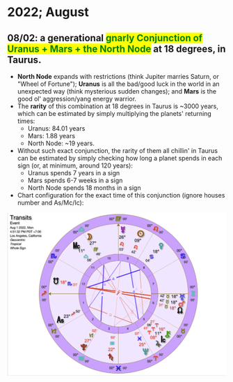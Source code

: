# 2022; August

## 08/02: a generational <mark style="color:green;">**gnarly Conjunction of Uranus + Mars + the North Node**</mark> at 18 degrees, in Taurus.

* **North Node** expands with restrictions (think Jupiter marries Saturn, or "Wheel of Fortune"); **Uranus** is all the bad/good luck in the world in an unexpected way (think mysterious sudden changes); and **Mars** is the good ol' aggression/yang energy warrior.
* The **rarity** of this combination at 18 degrees in Taurus is \~3000 years, which can be estimated by simply multiplying the planets' returning times:
  * Uranus: 84.01 years
  * Mars: 1.88 years
  * North Node: \~19 years.
* Without such exact conjunction, the rarity of them all chillin' in Taurus can be estimated by simply checking how long a planet spends in each sign (or, at minimum, around 120 years):
  * Uranus spends 7 years in a sign
  * Mars spends 6-7 weeks in a sign
  * North Node spends 18 months in a sign
* Chart configuration for the exact time of this conjunction (ignore houses number and As/Mc/Ic):

![](<../.gitbook/assets/Screen Shot 2022-07-29 at 9.53.27 PM.png>)
